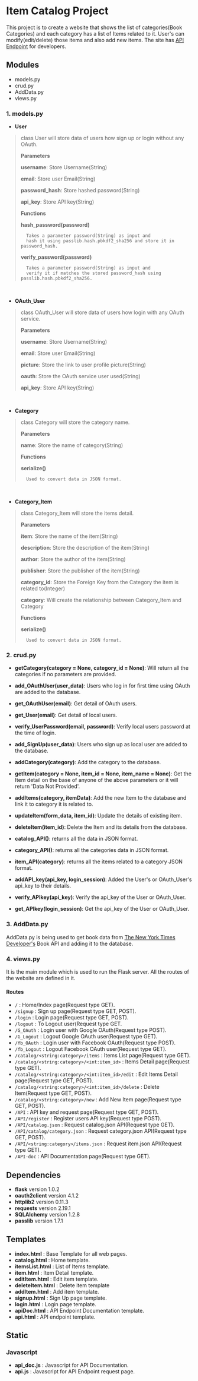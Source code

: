 # Item Catalog Project

This project is to create a website that shows the list of categories(Book Categories) and each category has a list of Items related to it. User's can modify(edit/delete) those items and also add new items. The site has [API Endpoint](API.md) for developers.

## Modules
* models.py
* crud.py
* AddData.py
* views.py

### 1. models.py
* **User**
> class User will store data of users how sign up or login without any OAuth.
>
> 	**Parameters**
>
> 	**username**: Store Username(String)
>
> 	**email**: Store user Email(String)
>
> 	**password_hash**: Store hashed password(String)
>
> 	**api_key**: Store API key(String)
>
> 	**Functions**
>
> 	**hash_password(password)**
>
> 		Takes a parameter password(String) as input and
> 		hash it using passlib.hash.pbkdf2_sha256 and store it in password_hash.
> 	**verify_password(password)**
>
> 		Takes a parameter password(String) as input and
> 		verify it if matches the stored password_hash using passlib.hash.pbkdf2_sha256.
<br>

* **OAuth_User**
> class OAuth_User will store data of users how login with any OAuth service.
>
> 	**Parameters**
>
> 	**username**: Store Username(String)
>
> 	**email**: Store user Email(String)
>
> 	**picture**: Store the link to user profile picture(String)
>
> 	**oauth**: Store the OAuth service user used(String)
>
> 	**api_key**: Store API key(String)
>
<br>

* **Category**
> class Category will store the category name.
>
> 	**Parameters**
>
> 	**name**: Store the name of category(String)
>
> 	**Functions**
>
> 	**serialize()**
>
> 		Used to convert data in JSON format.
>
<br>

* **Category_Item**
> class Category_Item will store the items detail.
>
> 	**Parameters**
>
> 	**item**: Store the name of the item(String)
>
> 	**description**: Store the description of the item(String)
>
> 	**author**: Store the author of the item(String)
>
> 	**publisher**: Store the publisher of the item(String)
>
> 	**category_id**: Store the Foreign Key from the Category the item is related to(Integer)
>
> 	**category**: Will create the relationship between Category_Item and Category
>
> 	**Functions**
>
> 	**serialize()**
>
> 		Used to convert data in JSON format.
>


### 2. crud.py

* **getCategory(category = None, category_id = None)**: Will return all the categories if no parameters are provided.

* **add_OAuthUser(user_data)**: Users who log in for first time using OAuth are added to the database.

* **get_OAuthUser(email)**: Get detail of OAuth users.

* **get_User(email)**: Get detail of local users.

* **verify_UserPassword(email, password)**: Verify local users password at the time of login.

* **add_SignUp(user_data)**: Users who sign up as local user are added to the database.

* **addCategory(category)**: Add the category to the database.

* **getItem(category = None, item_id = None, item_name = None)**: Get the Item detail on the base of anyone of the above parameters or
it will return 'Data Not Provided'.

* **addItems(category, itemData)**: Add the new Item to the database and link it to category it is related to.

* **updateItem(form_data, item_id)**: Update the details of existing item.

* **deleteItem(item_id)**: Delete the Item and its details from the database.

* **catalog_API()**: returns all the data in JSON format.

* **category_API()**: returns all the categories data in JSON format.

* **item_API(category)**: returns all the items related to a category JSON format.

* **addAPI_key(api_key, login_session)**: Added the User's or OAuth_User's api_key to their details.

* **verify_APIkey(api_key)**: Verify the api_key of the User or OAuth_User.

* **get_APIkey(login_session)**: Get the api_key of the User or OAuth_User.


### 3. AddData.py

AddData.py is being used to get book data from [The New York Times Developer's](https://developer.nytimes.com/) Book API and adding it to the database.


### 4. views.py

It is the main module which is used to run the Flask server. All the routes of the website are defined in it.

#### Routes
* ```/``` : Home/Index page(Request type GET).
* ```/signup``` : Sign up page(Request type GET, POST).
* ```/login``` : Login page(Request type GET, POST).
* ```/logout``` : To Logout user(Request type GET.
* ```/G_OAuth``` : Login user with Google OAuth(Request type POST).
* ```/G_Logout``` : Logout Google OAuth user(Request type GET).
* ```/fb_OAuth``` : Login user with Facebook OAuth(Request type POST).
* ```/fb_Logout``` : Logout Facebook OAuth user(Request type GET).
* ```/catalog/<string:category>/items``` : Items List page(Request type GET).
* ```/catalog/<string:category>/<int:item_id>``` : Items Detail page(Request type GET).
* ```/catalog/<string:category>/<int:item_id>/edit``` : Edit Items Detail page(Request type GET, POST).
* ```/catalog/<string:category>/<int:item_id>/delete``` : Delete Item(Request type GET, POST).
* ```/catalog/<string:category>/new``` : Add New Item page(Request type GET, POST).
* ```/API``` : API key and request page(Request type GET, POST).
* ```/API/register``` : Register users API key(Request type POST).
* ```/API/catalog.json``` : Request catalog.json API(Request type GET).
* ```/API/catalog/category.json``` : Request category.json API(Request type GET, POST).
* ```/API/<string:category>/items.json``` : Request item.json API(Request type GET).
* ```/API-doc``` : API Documentation page(Request type GET).


## Dependencies

* **flask** version 1.0.2
* **oauth2client** version 4.1.2
* **httplib2** version 0.11.3
* **requests** version 2.19.1
* **SQLAlchemy** version 1.2.8
* **passlib** version 1.7.1


## Templates
* **index.html** : Base Template for all web pages.
* **catalog.html** : Home template.
* **itemsList.html** : List of Items template.
* **item.html** : Item Detail template.
* **editItem.html** : Edit item template.
* **deleteItem.html** : Delete item template
* **addItem.html** : Add item template.
* **signup.html** : Sign Up page template.
* **login.html** : Login page template.
* **apiDoc.html** : API Endpoint Documentation template.
* **api.html** : API endpoint template.


## Static
### Javascript
* **api_doc.js** : Javascript for API Documentation.
* **api.js** : Javascript for API Endpoint request page.
